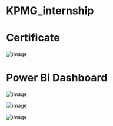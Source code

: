 # KPMG_internship

# Certificate
![image](https://github.com/pi-mishra/KPMG_internship/assets/102457813/0601fc56-447b-4ab2-a12c-0d348c7e0b8c)

# Power Bi Dashboard

![image](https://github.com/pi-mishra/KPMG_internship/assets/102457813/1c3e4c82-511d-4bd6-b1f3-7946fdbfb649)

![image](https://github.com/pi-mishra/KPMG_internship/assets/102457813/850c3401-257c-48ed-9cc4-8f1387247883)

![image](https://github.com/pi-mishra/KPMG_internship/assets/102457813/3b906918-087e-4e2f-8941-ece6ad93649c)
